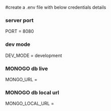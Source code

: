 #create a .env file with below credentials details

### server port
PORT = 8080

### dev mode
DEV_MODE = development

### MONOGO db live
MONGO_URL = 

### MONOGO db local url

MONGO_LOCAL_URL =